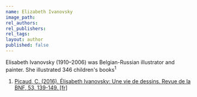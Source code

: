```yaml
---
name: Elizabeth Ivanovsky
image_path:
rel_authors:
rel_publishers:
rel_tags:
layout: author
published: false
---
```


Elisabeth Ivanovsky (1910–2006) was Belgian-Russian illustrator and painter. She illustrated 346 children's books<sup>1</sup>

<ol class="footnotes">
<li><a class="fn-link" href="https://www.cairn.info/revue-de-la-bibliotheque-nationale-de-france-2016-2-page-139.htm">Picaud, C. (2016). Élisabeth Ivanovsky: Une vie de dessins. Revue de la BNF, 53, 139-149. [fr]</a></li>
</ol>
